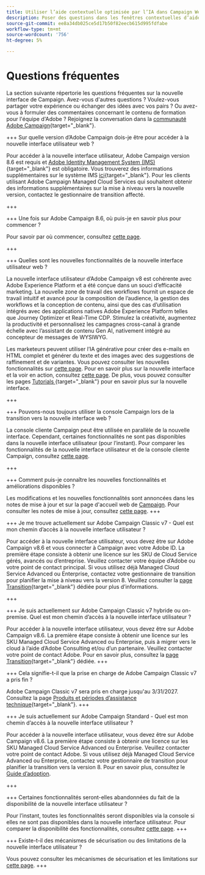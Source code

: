 ```yaml
---
title: Utiliser l’aide contextuelle optimisée par l’IA dans Campaign Web
description: Poser des questions dans les fenêtres contextuelles d’aide de Campaign Web
source-git-commit: ee8a34db025ce5d17b50f82eecb615d995fdfabe
workflow-type: tm+mt
source-wordcount: '756'
ht-degree: 5%

---
```



# Questions fréquentes

La section suivante répertorie les questions fréquentes sur la nouvelle interface de Campaign. Avez-vous d&#39;autres questions ? Voulez-vous partager votre expérience ou échanger des idées avec vos pairs ? Ou avez-vous à formuler des commentaires concernant le contenu de formation pour l&#39;équipe d&#39;Adobe ? Rejoignez la conversation dans la [communauté Adobe Campaign](https://experienceleaguecommunities.adobe.com/t5/adobe-campaign-classic-v7/ct-p/adobe-campaign-classic-community){target="_blank"}.


+++ Sur quelle version d’Adobe Campaign dois-je être pour accéder à la nouvelle interface utilisateur web ?

Pour accéder à la nouvelle interface utilisateur, Adobe Campaign version 8.6 est requis et [Adobe Identity Management System (IMS)](https://helpx.adobe.com/fr/enterprise/using/identity.html){target="_blank"} est obligatoire. Vous trouverez des informations supplémentaires sur le système IMS [ici](https://experienceleague.adobe.com/en/docs/campaign/technotes-ac/tn-new/migrate-users-to-ims){target="_blank"}. Pour les clients utilisant Adobe Campaign Managed Cloud Services qui souhaitent obtenir des informations supplémentaires sur la mise à niveau vers la nouvelle version, contactez le gestionnaire de transition affecté.

+++

+++ Une fois sur Adobe Campaign 8.6, où puis-je en savoir plus pour commencer ?

Pour savoir par où commencer, consultez [cette page](../get-started/get-started.md).

+++

+++ Quelles sont les nouvelles fonctionnalités de la nouvelle interface utilisateur web ?

La nouvelle interface utilisateur d’Adobe Campaign v8 est cohérente avec Adobe Experience Platform et a été conçue dans un souci d’efficacité marketing. La nouvelle zone de travail des workflows fournit un espace de travail intuitif et avancé pour la composition de l’audience, la gestion des workflows et la conception de contenu, ainsi que des cas d’utilisation intégrés avec des applications natives Adobe Experience Platform telles que Journey Optimizer et Real-Time CDP.  Stimulez la créativité, augmentez la productivité et personnalisez les campagnes cross-canal à grande échelle avec l’assistant de contenu Gen AI, nativement intégré au concepteur de messages de WYSIWYG.

Les marketeurs peuvent utiliser l’IA générative pour créer des e-mails en HTML complet et générer du texte et des images avec des suggestions de raffinement et de variantes.  Vous pouvez consulter les nouvelles fonctionnalités sur [cette page](../rn/whats-new.md). Pour en savoir plus sur la nouvelle interface et la voir en action, consultez [cette page](../get-started/user-interface.md). De plus, vous pouvez consulter les pages [Tutorials ](https://experienceleague.adobe.com/en/docs/campaign-web-learn/tutorials/overview){target="_blank"} pour en savoir plus sur la nouvelle interface.

+++

+++  Pouvons-nous toujours utiliser la console Campaign lors de la transition vers la nouvelle interface web ?

La console cliente Campaign peut être utilisée en parallèle de la nouvelle interface. Cependant, certaines fonctionnalités ne sont pas disponibles dans la nouvelle interface utilisateur (pour l’instant). Pour comparer les fonctionnalités de la nouvelle interface utilisateur et de la console cliente Campaign, consultez [cette page](../get-started/capability-matrix.md).

+++

+++ Comment puis-je connaître les nouvelles fonctionnalités et améliorations disponibles ?

Les modifications et les nouvelles fonctionnalités sont annoncées dans les notes de mise à jour et sur la page d&#39;accueil web de [Campaign](../get-started/user-interface.md#user-interface-home). Pour consulter les notes de mise à jour, consultez [cette page](../rn/release-notes.md).
+++


+++  Je me trouve actuellement sur Adobe Campaign Classic v7 - Quel est mon chemin d’accès à la nouvelle interface utilisateur ?

Pour accéder à la nouvelle interface utilisateur, vous devez être sur Adobe Campaign v8.6 et vous connecter à Campaign avec votre Adobe ID. La première étape consiste à obtenir une licence sur les SKU de Cloud Service gérés, avancés ou d’entreprise. Veuillez contacter votre équipe d’Adobe ou votre point de contact principal. Si vous utilisez déjà Managed Cloud Service Advanced ou Enterprise, contactez votre gestionnaire de transition pour planifier la mise à niveau vers la version 8. Veuillez consulter la [page Transition](https://experienceleague.adobe.com/en/docs/campaign/campaign-v8/new/v7-to-v8){target="_blank"} dédiée pour plus d’informations.

+++

+++  Je suis actuellement sur Adobe Campaign Classic v7 hybride ou on-premise. Quel est mon chemin d’accès à la nouvelle interface utilisateur ?

Pour accéder à la nouvelle interface utilisateur, vous devez être sur Adobe Campaign v8.6. La première étape consiste à obtenir une licence sur les SKU Managed Cloud Service Advanced ou Enterprise, puis à migrer vers le cloud à l’aide d’Adobe Consulting et/ou d’un partenaire. Veuillez contacter votre point de contact Adobe. Pour en savoir plus, consultez la [page Transition](https://experienceleague.adobe.com/en/docs/campaign/campaign-v8/new/v7-to-v8){target="_blank"} dédiée.
+++

+++ Cela signifie-t-il que la prise en charge de Adobe Campaign Classic v7 a pris fin ?

Adobe Campaign Classic v7 sera pris en charge jusqu&#39;au 3/31/2027. Consultez la page [Produits et périodes d’assistance technique](https://helpx.adobe.com/support/programs/eol-matrix.html){target="_blank"}.
+++

+++ Je suis actuellement sur Adobe Campaign Standard - Quel est mon chemin d’accès à la nouvelle interface utilisateur ?

Pour accéder à la nouvelle interface utilisateur, vous devez être sur Adobe Campaign v8.6. La première étape consiste à obtenir une licence sur les SKU Managed Cloud Service Advanced ou Enterprise. Veuillez contacter votre point de contact Adobe. Si vous utilisez déjà Managed Cloud Service Advanced ou Enterprise, contactez votre gestionnaire de transition pour planifier la transition vers la version 8. Pour en savoir plus, consultez le [Guide d’adoption](../../adoption/home.md).

+++


+++ Certaines fonctionnalités seront-elles abandonnées du fait de la disponibilité de la nouvelle interface utilisateur ?

Pour l’instant, toutes les fonctionnalités seront disponibles via la console si elles ne sont pas disponibles dans la nouvelle interface utilisateur. Pour comparer la disponibilité des fonctionnalités, consultez [cette page](../get-started/capability-matrix.md).
+++


+++ Existe-t-il des mécanismes de sécurisation ou des limitations de la nouvelle interface utilisateur ?

Vous pouvez consulter les mécanismes de sécurisation et les limitations sur [cette page](../get-started/guardrails.md).
+++
